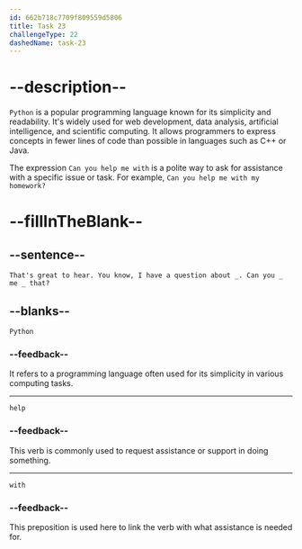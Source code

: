 ```yaml
---
id: 662b718c7709f809559d5806
title: Task 23
challengeType: 22
dashedName: task-23
---
```


<!--
AUDIO REFERENCE: 
Brian: That's great to hear. You know, I have a question about Python. Can you help me with that?
-->

# --description--

`Python` is a popular programming language known for its simplicity and readability. It's widely used for web development, data analysis, artificial intelligence, and scientific computing. It allows programmers to express concepts in fewer lines of code than possible in languages such as C++ or Java. 

The expression `Can you help me with` is a polite way to ask for assistance with a specific issue or task. For example, `Can you help me with my homework?`

# --fillInTheBlank--

## --sentence--

`That's great to hear. You know, I have a question about _. Can you _ me _ that?`

## --blanks--

`Python`

### --feedback--

It refers to a programming language often used for its simplicity in various computing tasks.

---

`help`

### --feedback--

This verb is commonly used to request assistance or support in doing something.

---

`with`

### --feedback--

This preposition is used here to link the verb with what assistance is needed for.
